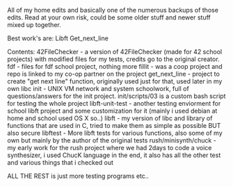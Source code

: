 All of my home edits and basically one of the numerous backups of those edits.
Read at your own risk, could be some older stuff and newer stuff mixed up together.

Best work's are:
Libft
Get_next_line

Contents:
42FileChecker - a version of 42FileChecker (made for 42 school projects) with modified files for my tests, credits go to the original creator.
fdf - files for fdf school project, nothing more
fillit - was a coop project and repo is linked to my co-op partner on the project
get_next_line - project to create "get next line" function, originally used just for that, used later in my own libc
init - UNIX VM network and system schoolwork, full of questions/answers for the init project. init/scripts/03 is a custom bash script for testing the whole project
libft-unit-test - another testing enviorment for school libft project and some customization for it (mainly i used debian at home and school used OS X so..)
libft - my version of libc and library of functions that are used in C, tried to make them as simple as possible BUT also secure
libftest - More libft tests for various functions, also some of my own but mainly by the author of the original tests
rush/minisynth/chuck - my early work for the rush project where we had 2days to code a voice synthesizer, i used ChucK language in the end, it also has all the other test and various things that i checked out

ALL THE REST is just more testing programs etc..
